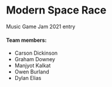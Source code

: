 # Modern Space Race

Music Game Jam 2021 entry

#### Team members:
- Carson Dickinson
- Graham Downey
- Manjyot Kalkat
- Owen Burland
- Dylan Elias
